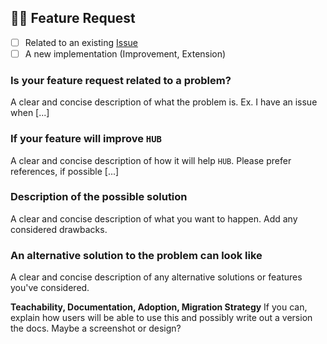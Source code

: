 ## 🚨🚨 Feature Request

- [ ] Related to an existing [Issue](../../../issues) 
- [ ] A new implementation (Improvement, Extension) 

### Is your feature request related to a problem?

A clear and concise description of what the problem is. Ex. I have an issue when [...]

### If your feature will improve `HUB`

A clear and concise description of how it will help `HUB`. Please prefer references, if possible [...]


### Description of the possible solution

A clear and concise description of what you want to happen. Add any considered drawbacks.

### An alternative solution to the problem can look like

A clear and concise description of any alternative solutions or features you've considered.

**Teachability, Documentation, Adoption, Migration Strategy**
If you can, explain how users will be able to use this and possibly write out a version the docs.
Maybe a screenshot or design?